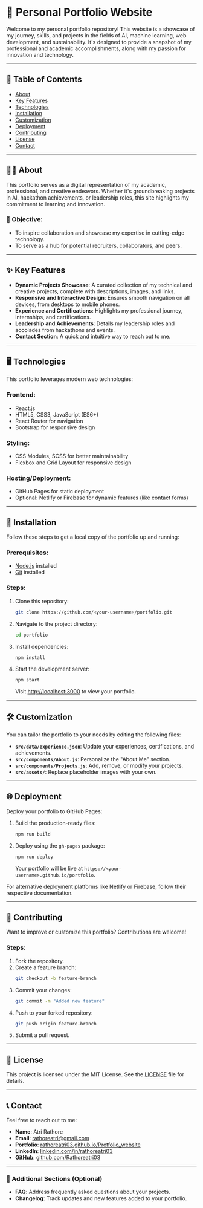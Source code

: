 # 🌟 Personal Portfolio Website

Welcome to my personal portfolio repository! This website is a showcase of my journey, skills, and projects in the fields of AI, machine learning, web development, and sustainability. It's designed to provide a snapshot of my professional and academic accomplishments, along with my passion for innovation and technology.

---

## 🚀 Table of Contents

- [About](#about)
- [Key Features](#key-features)
- [Technologies](#technologies)
- [Installation](#installation)
- [Customization](#customization)
- [Deployment](#deployment)
- [Contributing](#contributing)
- [License](#license)
- [Contact](#contact)

---

## 🧑‍💻 About

This portfolio serves as a digital representation of my academic, professional, and creative endeavors. Whether it's groundbreaking projects in AI, hackathon achievements, or leadership roles, this site highlights my commitment to learning and innovation.

### 🎯 Objective:
- To inspire collaboration and showcase my expertise in cutting-edge technology.
- To serve as a hub for potential recruiters, collaborators, and peers.

---

## ✨ Key Features

- **Dynamic Projects Showcase**: A curated collection of my technical and creative projects, complete with descriptions, images, and links.
- **Responsive and Interactive Design**: Ensures smooth navigation on all devices, from desktops to mobile phones.
- **Experience and Certifications**: Highlights my professional journey, internships, and certifications.
- **Leadership and Achievements**: Details my leadership roles and accolades from hackathons and events.
- **Contact Section**: A quick and intuitive way to reach out to me.

---

## 🖥️ Technologies

This portfolio leverages modern web technologies:

### **Frontend**:
- React.js
- HTML5, CSS3, JavaScript (ES6+)
- React Router for navigation
- Bootstrap for responsive design

### **Styling**:
- CSS Modules, SCSS for better maintainability
- Flexbox and Grid Layout for responsive design

### **Hosting/Deployment**:
- GitHub Pages for static deployment
- Optional: Netlify or Firebase for dynamic features (like contact forms)

---

## 🔧 Installation

Follow these steps to get a local copy of the portfolio up and running:

### Prerequisites:
- [Node.js](https://nodejs.org/) installed
- [Git](https://git-scm.com/) installed

### Steps:
1. Clone this repository:
   ```bash
   git clone https://github.com/<your-username>/portfolio.git
   ```

2. Navigate to the project directory:
   ```bash
   cd portfolio
   ```

3. Install dependencies:
   ```bash
   npm install
   ```

4. Start the development server:
   ```bash
   npm start
   ```

   Visit [http://localhost:3000](http://localhost:3000) to view your portfolio.

---

## 🛠️ Customization

You can tailor the portfolio to your needs by editing the following files:

- **`src/data/experience.json`**: Update your experiences, certifications, and achievements.
- **`src/components/About.js`**: Personalize the "About Me" section.
- **`src/components/Projects.js`**: Add, remove, or modify your projects.
- **`src/assets/`**: Replace placeholder images with your own.

---

## 🌐 Deployment

Deploy your portfolio to GitHub Pages:

1. Build the production-ready files:
   ```bash
   npm run build
   ```

2. Deploy using the `gh-pages` package:
   ```bash
   npm run deploy
   ```

   Your portfolio will be live at `https://<your-username>.github.io/portfolio`.

For alternative deployment platforms like Netlify or Firebase, follow their respective documentation.

---

## 🤝 Contributing

Want to improve or customize this portfolio? Contributions are welcome! 

### Steps:
1. Fork the repository.
2. Create a feature branch:
   ```bash
   git checkout -b feature-branch
   ```
3. Commit your changes:
   ```bash
   git commit -m "Added new feature"
   ```
4. Push to your forked repository:
   ```bash
   git push origin feature-branch
   ```
5. Submit a pull request.

---

## 📄 License

This project is licensed under the MIT License. See the [LICENSE](LICENSE) file for details.

---

## 📞 Contact

Feel free to reach out to me:

- **Name**: Atri Rathore  
- **Email**: rathoreatri@gmail.com  
- **Portfolio**: [rathoreatri03.github.io/Protfolio_website](https://rathoreatri03.github.io/Protfolio_website)  
- **LinkedIn**: [linkedin.com/in/rathoreatri03](https://www.linkedin.com/in/rathoreatri03)  
- **GitHub**: [github.com/Rathoreatri03](https://github.com/Rathoreatri03)

---

### 🌟 Additional Sections (Optional)
- **FAQ**: Address frequently asked questions about your projects.
- **Changelog**: Track updates and new features added to your portfolio.
